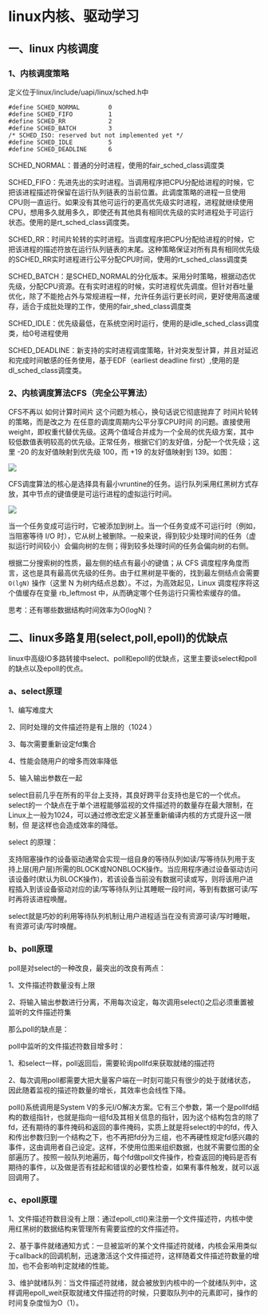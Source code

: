# linux内核、驱动学习

## 一、linux 内核调度

### 1、内核调度策略

定义位于linux/include/uapi/linux/sched.h中

```
#define SCHED_NORMAL		0
#define SCHED_FIFO			1
#define SCHED_RR			2
#define SCHED_BATCH			3
/* SCHED_ISO: reserved but not implemented yet */
#define SCHED_IDLE			5
#define SCHED_DEADLINE		6
```

SCHED_NORMAL：普通的分时进程，使用的fair_sched_class调度类

SCHED_FIFO：先进先出的实时进程。当调用程序把CPU分配给进程的时候，它把该进程描述符保留在运行队列链表的当前位置。此调度策略的进程一旦使用CPU则一直运行。如果没有其他可运行的更高优先级实时进程，进程就继续使用CPU，想用多久就用多久，即使还有其他具有相同优先级的实时进程处于可运行状态。使用的是rt_sched_class调度类。

SCHED_RR：时间片轮转的实时进程。当调度程序把CPU分配给进程的时候，它把该进程的描述符放在运行队列链表的末尾。这种策略保证对所有具有相同优先级的SCHED_RR实时进程进行公平分配CPU时间，使用的rt_sched_class调度类

SCHED_BATCH：是SCHED_NORMAL的分化版本。采用分时策略，根据动态优先级，分配CPU资源。在有实时进程的时候，实时进程优先调度。但针对吞吐量优化，除了不能抢占外与常规进程一样，允许任务运行更长时间，更好使用高速缓存，适合于成批处理的工作，使用的fair_shed_class调度类

SCHED_IDLE：优先级最低，在系统空闲时运行，使用的是idle_sched_class调度类，给0号进程使用

SCHED_DEADLINE：新支持的实时进程调度策略，针对突发型计算，并且对延迟和完成时间敏感的任务使用，基于EDF（earliest deadline first）,使用的是dl_sched_class调度类。

### 2、内核调度算法CFS（完全公平算法）



CFS不再以 如何计算时间片 这个问题为核心，换句话说它彻底抛弃了 时间片轮转 的策略，而是改之为 在任意的调度周期内公平分享CPU时间 的问题。直接使用weight，即权重代替优先级。这两个值域合并成为一个全局的优先级方案，其中较低数值表明较高的优先级。正常任务，根据它们的友好值，分配一个优先级；这里 -20 的友好值映射到优先级 100，而 +19 的友好值映射到 139。如图：

![](E:\files_for_learn\Linux-for-Rockontrol\linux-for-Rockontrol\pics\2-1Q10G05J25M.gif)

CFS调度算法的核心是选择具有最小vruntine的任务。运行队列采用红黑树方式存放，其中节点的键值便是可运行进程的虚拟运行时间。

![](E:\files_for_learn\Linux-for-Rockontrol\linux-for-Rockontrol\pics\2-1Q10G05553A4.gif)

当一个任务变成可运行时，它被添加到树上。当一个任务变成不可运行时（例如，当阻塞等待 I/O 时），它从树上被删除。一般来说，得到较少处理时间的任务（虚拟运行时间较小）会偏向树的左侧；得到较多处理时间的任务会偏向树的右侧。

根据二分搜索树的性质，最左侧的结点有最小的键值；从 CFS 调度程序角度而言，这也是具有最高优先级的任务。由于红黑树是平衡的，找到最左侧结点会需要 `O(lgN)` 操作（这里 N 为树内结点总数）。不过，为高效起见，Linux 调度程序将这个值缓存在变量 rb_leftmost 中，从而确定哪个任务运行只需检索缓存的值。

思考：还有哪些数据结构时间效率为O(logN)？









## 二、linux多路复用(select,poll,epoll)的优缺点

linux中高级IO多路转接中select、poll和epoll的优缺点，这里主要谈select和poll的缺点以及epoll的优点。

### a、select原理

1、编写难度大

2、同时处理的文件描述符是有上限的（1024 ）

3、每次需要重新设定fd集合

4、性能会随用户的增多而效率降低

5、输入输出参数在一起

select目前几乎在所有的平台上支持，其良好跨平台支持也是它的一个优点。select的一 个缺点在于单个进程能够监视的文件描述符的数量存在最大限制，在Linux上一般为1024，可以通过修改宏定义甚至重新编译内核的方式提升这一限制，但 是这样也会造成效率的降低。

select 的原理：

支持阻塞操作的设备驱动通常会实现一组自身的等待队列如读/写等待队列用于支持上层(用户层)所需的BLOCK或NONBLOCK操作。当应用程序通过设备驱动访问该设备时(默认为BLOCK操作)，若该设备当前没有数据可读或写，则将该用户进程插入到该设备驱动对应的读/写等待队列让其睡眠一段时间，等到有数据可读/写时再将该进程唤醒。


select就是巧妙的利用等待队列机制让用户进程适当在没有资源可读/写时睡眠，有资源可读/写时唤醒。


### b、poll原理

poll是对select的一种改良，最突出的改良有两点：

1、文件描述符数量没有上限

2、将输入输出参数进行分离，不用每次设定，每次调用select()之后必须重置被监听的文件描述符集

那么poll的缺点是：

poll中监听的文件描述符数目增多时：

1、和select一样，poll返回后，需要轮询pollfd来获取就绪的描述符

2、每次调用poll都需要大把大量客户端在一时刻可能只有很少的处于就绪状态，因此随着监视的描述符数量的增长，其效率也会线性下降。

poll()系统调用是System V的多元I/O解决方案。它有三个参数，第一个是pollfd结构的数组指针，也就是指向一组fd及其相关信息的指针，因为这个结构包含的除了fd，还有期待的事件掩码和返回的事件掩码，实质上就是将select的中的fd，传入和传出参数归到一个结构之下，也不再把fd分为三组，也不再硬性规定fd感兴趣的事件，这由调用者自己设定。这样，不使用位图来组织数据，也就不需要位图的全部遍历了。按照一般队列地遍历，每个fd做poll文件操作，检查返回的掩码是否有期待的事件，以及做是否有挂起和错误的必要性检查，如果有事件触发，就可以返回调用了。

### c、epoll原理

1、文件描述符数目没有上限：通过epoll_ctl()来注册一个文件描述符，内核中使用红黑树的数据结构来管理所有需要监控的文件描述符。

2、基于事件就绪通知方式：一旦被监听的某个文件描述符就绪，内核会采用类似于callback的回调机制，迅速激活这个文件描述符，这样随着文件描述符数量的增加，也不会影响判定就绪的性能。

3、维护就绪队列：当文件描述符就绪，就会被放到内核中的一个就绪队列中，这样调用epoll_weit获取就绪文件描述符的时候，只要取队列中的元素即可，操作的时间复杂度恒为O（1）。



